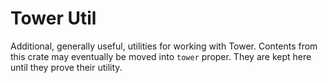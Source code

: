 # Tower Util

Additional, generally useful, utilities for working with Tower. Contents from
this crate may eventually be moved into `tower` proper. They are kept here until
they prove their utility.
